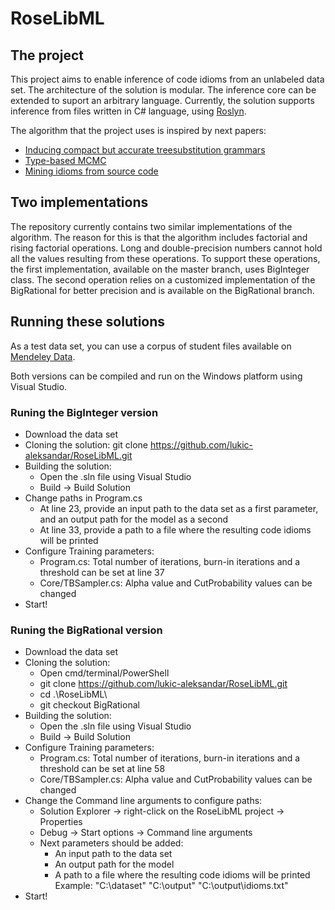 # RoseLibML

## The project

This project aims to enable inference of code idioms from an unlabeled data set.
The architecture of the solution is modular. The inference core can be extended to suport an arbitrary language.
Currently, the solution supports inference from files written in C# language, using [Roslyn](https://docs.microsoft.com/en-us/dotnet/csharp/roslyn-sdk/).


The algorithm that the project uses is inspired by next papers:
* [Inducing compact but accurate treesubstitution grammars](https://www.aclweb.org/anthology/N09-1062.pdf)
* [Type-based MCMC](https://www.aclweb.org/anthology/N10-1082.pdf)
* [Mining idioms from source code](https://arxiv.org/pdf/1404.0417.pdf)

## Two implementations

The repository currently contains two similar implementations of the algorithm.
The reason for this is that the algorithm includes factorial and rising factorial operations. Long and double-precision numbers cannot hold all the values resulting from these operations. To support these operations, the first implementation, available on the master branch, uses BigInteger class. The second operation relies on a customized implementation of the BigRational for better precision and is available on the BigRational branch. 

## Running these solutions
As a test data set, you can use a corpus of student files available on [Mendeley Data](http://dx.doi.org/10.17632/rbvz68v555.1).

Both versions can be compiled and run on the Windows platform using Visual Studio.
### Runing the BigInteger version
* Download the data set
* Cloning the solution: git clone https://github.com/lukic-aleksandar/RoseLibML.git
* Building the solution: 
	* Open the .sln file using Visual Studio
	 * Build -> Build Solution
* Change paths in Program.cs
	* At line 23, provide an input path to the data set as a first parameter, and an output path for the model as a second
	 * At line 33, provide a path to a file where the resulting code idioms will be printed
* Configure Training parameters:
	 * Program.cs: Total number of iterations, burn-in iterations and a threshold can be set at line 37 
	 * Core/TBSampler.cs: Alpha value and CutProbability values can be changed
 * Start!


### Runing the BigRational version
* Download the data set
* Cloning the solution: 
	* Open cmd/terminal/PowerShell
	* git clone https://github.com/lukic-aleksandar/RoseLibML.git
	* cd .\RoseLibML\
	* git checkout BigRational
* Building the solution: 
	* Open the .sln file using Visual Studio
	 * Build -> Build Solution
* Configure Training parameters:
	 * Program.cs: Total number of iterations, burn-in iterations and a threshold can be set at line 58 
	 * Core/TBSampler.cs: Alpha value and CutProbability values can be changed
 * Change the Command line arguments to configure paths:
	 * Solution Explorer  -> right-click on the RoseLibML project -> Properties
	 * Debug -> Start options -> Command line arguments
	 * Next parameters should be added:
		 * An input path to the data set
		 * An output path for the model
		 * A path to a file where the resulting code idioms will be printed
		Example: "C:\dataset" "C:\output" "C:\output\idioms.txt" 
 * Start!


